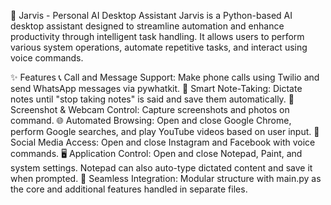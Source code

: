🚀 Jarvis - Personal AI Desktop Assistant
Jarvis is a Python-based AI desktop assistant designed to streamline automation and enhance productivity through intelligent task handling. It allows users to perform various system operations, automate repetitive tasks, and interact using voice commands.

✨ Features
📞 Call and Message Support: Make phone calls using Twilio and send WhatsApp messages via pywhatkit.
📝 Smart Note-Taking: Dictate notes until "stop taking notes" is said and save them automatically.
📸 Screenshot & Webcam Control: Capture screenshots and photos on command.
🌐 Automated Browsing: Open and close Google Chrome, perform Google searches, and play YouTube videos based on user input.
📱 Social Media Access: Open and close Instagram and Facebook with voice commands.
🖥️ Application Control: Open and close Notepad, Paint, and system settings. Notepad can also auto-type dictated content and save it when prompted.
🔄 Seamless Integration: Modular structure with main.py as the core and additional features handled in separate files.
